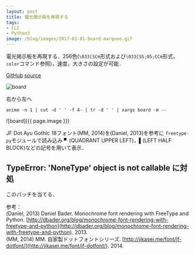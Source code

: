 ```yaml
---
layout: post
title: 電光掲示板を再現する
tags:
- CLI
- Python3
image: /blog/images/2017-01-01-board-marquee.gif
---
```


電光掲示板を再現する．256色(`\033[SCm`形式および`\033[SS;05;CCm`形式，
`color`コマンド参照)，速度，大きさの設定が可能．

[GitHub](https://github.com/noyuno/dotfiles/blob/master/bin/board)
[source](https://raw.githubusercontent.com/noyuno/dotfiles/master/bin/board)

![board](/blog/images/2017-01-01-board.png)

右から左へ

~~~
anime -n 1 | cut -d ' ' -f 4- | tr -d ' ' | xargs board -m --
~~~

![board]({{ page.image }})

JF Dot Ayu Gothic 18フォント(MM, 2014)を(Daniel, 2013)を参考に
`freetype-py`モジュールで読み込み
▘(QUADRANT UPPER LEFT)，▌(LEFT HALF BLOCK)などの記号を用いて表示．

## TypeError: 'NoneType' object is not callable に対処

このパッチを当てる．

<script src="https://gist-it.appspot.com/http://github.com/noyuno/dotfiles/raw/master/patch/freetype-py/__init__.py.patch"></script>

参考：  
(Daniel, 2013) Daniel Bader. Monochrome font rendering with FreeType and Python. 
[http://dbader.org/blog/monochrome-font-rendering-with-freetype-and-python](http://dbader.org/blog/monochrome-font-rendering-with-freetype-and-python). 2013.     
(MM, 2014) MM. 自家製ドットフォントシリーズ. 
[http://jikasei.me/font/jf-dotfont/](http://jikasei.me/font/jf-dotfont/). 2014.
